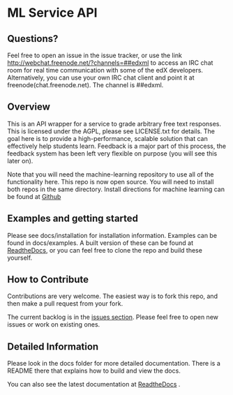 ML Service API
====================

Questions?
---------------------
Feel free to open an issue in the issue tracker, or use the link http://webchat.freenode.net/?channels=##edxml to access an IRC chat room for real time
communication with some of the edX developers.  Alternatively, you can use your own IRC chat client and point it at freenode(chat.freenode.net).  The channel is ##edxml.

Overview
---------------------
This is an API wrapper for a service to grade arbitrary free text responses.
This is licensed under the AGPL, please see LICENSE.txt for details.
The goal here is to provide a high-performance, scalable solution that can effectively help students learn.
Feedback is a major part of this process, the feedback system has been left very flexible on purpose (you will see this later on).

Note that you will need the machine-learning repository to use all of the functionality here.  This repo is now open source.  You will need to install both repos in the same directory.  Install directions for machine learning can be found at [Github](https://github.com/edx/machine-learning)

Examples and getting started
-----------------------
Please see docs/installation for installation information.  Examples can be found in docs/examples.  A built version of these can be found at [ReadtheDocs](http://ml-api.readthedocs.org/en/latest/), or you can feel free to clone the repo and build these yourself.

How to Contribute
-----------------------
Contributions are very welcome.  The easiest way is to fork this repo, and then make a pull request from your fork.

The current backlog is in the [issues section](http://github.com/edx/ml-service-api/issues?labels=&page=1&state=open).
Please feel free to open new issues or work on existing ones.

Detailed Information
-------------------------
Please look in the docs folder for more detailed documentation.  There is a README there that explains how to build
and view the docs.

You can also see the latest documentation at [ReadtheDocs](http://ml-api.readthedocs.org/en/latest/) .
